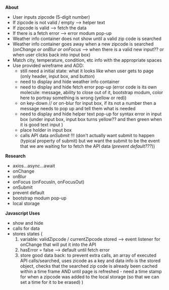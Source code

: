 **About** 
* User inputs zipcode (5-digit number)
* If zipcode is not valid / empty --> helper text
* If zipcode is valid --> fetch the data
* If there is a fetch error --> error modum pop-up
* Weather info container does not show until a valid zip code is searched 
* Weather info container goes away when a new zipcode is searched (*onChange or onBlur or onFocus* --> when there is a valid new input?? or when user clicks back into input box)
* Match city, temperature, condition, etc info with the appropriate spaces
* Use provided wireframe and ADD:
    - still need a initial state: what it looks like when user gets to page (only header, input box, and button)
    - need to display and hide weather info container
    - need to display and hide fetch error pop-up (error code is its own molecule: message, ability to close out of it, bootstrap modum, color here to portray something is wrong (yellow or red))
    - on key-down // or on-blur for input box, if its not a number then a message needs to pop up and tell them what is needed
    - need to display and hide helper text pop-up for syntax error in input box (under input box, input box turns yellow?? and then green when it is good text input )
    - place holder in input box 
    - calls API data *onSubmit* !!! (don't actually want submit to happen (typical property of submit) but we want the submit to be the event that we are waiting for to fetch the API data (*prevent default???*))

**Research**
* axios...async...await
* onChange
* onBlur
* onFocus (onFocusIn, onFocusOut)
* onSubmit
* prevent default
* bootstrap modum pop-up
* local storage


**Javascript Uses**
- show and hide 
- calls for data 
- stores states (
    1. variable: validZipcode / currentZipcode stored --> event listener for onChange that will put it into the API 
    2. hasError = false --> default until fetch error
    3. store good data back: to prevent extra calls, an array of executed API calls/searched, uses zicode as a key and data info is the stored object, checks that the searched zip code is already been cached within a time frame AND until page is refreshed
            - need a time stamp for when a zipcode was added to the local storage (so that we can set a time for it to be erased)
    )